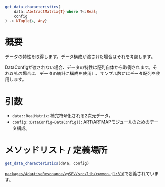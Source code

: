 ```julia
get_data_characteristics(
    data::AbstractMatrix{T} where T<:Real;
    config
) -> NTuple{4, Any}

```

# 概要

データの特性を取得します。データ構成が渡された場合はそれを考慮します。

DataConfigが渡されない場合、データの特性は配列自体から取得されます。それ以外の場合は、データの統計に構成を使用し、サンプル数にはデータ配列を使用します。

# 引数

  * `data::RealMatrix`: 補完符号化される2次元データ。
  * `config::DataConfig=DataConfig()`: ART/ARTMAPモジュールのためのデータ構成。

# メソッドリスト / 定義場所

```julia
get_data_characteristics(data; config)
```

[`packages/AdaptiveResonance/wgSPV/src/lib/common.jl:310`](file:///home/terasaki/.julia/packages/AdaptiveResonance/wgSPV/src/lib/common.jl)で定義されています。
